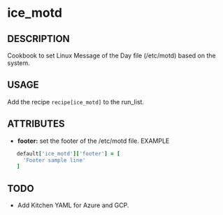 # ice_motd

## DESCRIPTION

Cookbook to set Linux Message of the Day file (/etc/motd) based on the system.

## USAGE

Add the recipe ```recipe[ice_motd]``` to the run_list.

## ATTRIBUTES

* __footer:__ set the footer of the /etc/motd file.
EXAMPLE
```ruby
   default['ice_motd']['footer'] = [
     'Footer sample line'
   ]
```

## TODO
- Add Kitchen YAML for Azure and GCP.


